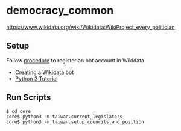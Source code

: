 # democracy_common
https://www.wikidata.org/wiki/Wikidata:WikiProject_every_politician

## Setup
Follow [procedure](https://www.wikidata.org/wiki/Wikidata:Bots) to register an bot account in Wikidata
* [Creating a Wikidata bot](https://www.wikidata.org/wiki/Wikidata:Creating_a_bot)
* [Python 3 Tutorial](https://www.wikidata.org/wiki/Wikidata:Pywikibot_-_Python_3_Tutorial)

## Run Scripts
```
$ cd core
core$ python3 -m taiwan.current_legislators
core$ python3 -m taiwan.setup_councils_and_position
```
